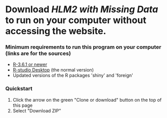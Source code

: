 # Download *HLM2 with Missing Data* to run on your computer without accessing the website.
### Minimum requirements to run this program on your computer (links are for the sources)
* [R-3.6.1 or newer](https://cran.r-project.org/)
* [R-studio Desktop](https://rstudio.com/) (the normal version) 
* Updated versions of the R packages 'shiny' and 'foreign'

### Quickstart
1. Click the arrow on the green "Clone or download" button on the top of this page
2. Select "Download ZIP"
